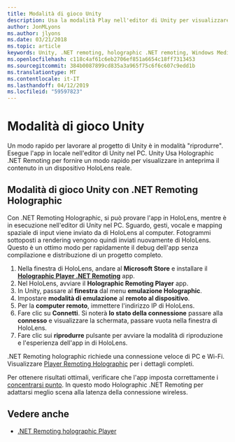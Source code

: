 ```yaml
---
title: Modalità di gioco Unity
description: Usa la modalità Play nell'editor di Unity per visualizzare in anteprima le modifiche in un dispositivo senza distribuirvi un'app.
author: JonMLyons
ms.author: jlyons
ms.date: 03/21/2018
ms.topic: article
keywords: Unity, .NET remoting, holographic .NET remoting, Windows Media player holographic .NET remoting
ms.openlocfilehash: c118c4af61c6eb2706ef851a6654c18ff7313453
ms.sourcegitcommit: 384b0087899cd835a3a965f75c6f6c607c9edd1b
ms.translationtype: MT
ms.contentlocale: it-IT
ms.lasthandoff: 04/12/2019
ms.locfileid: "59597823"
---
```

# <a name="unity-play-mode"></a>Modalità di gioco Unity

Un modo rapido per lavorare al progetto di Unity è in modalità "riprodurre". Esegue l'app in locale nell'editor di Unity nel PC. Unity Usa Holographic .NET Remoting per fornire un modo rapido per visualizzare in anteprima il contenuto in un dispositivo HoloLens reale.

## <a name="unity-play-mode-with-holographic-remoting"></a>Modalità di gioco Unity con .NET Remoting Holographic

Con .NET Remoting Holographic, si può provare l'app in HoloLens, mentre è in esecuzione nell'editor di Unity nel PC. Sguardo, gesti, vocale e mapping spaziale di input viene inviato da di HoloLens al computer. Fotogrammi sottoposti a rendering vengono quindi inviati nuovamente di HoloLens. Questo è un ottimo modo per rapidamente il debug dell'app senza compilazione e distribuzione di un progetto completo.
1. Nella finestra di HoloLens, andare al **Microsoft Store** e installare il **[Holographic Player .NET Remoting](https://www.microsoft.com/store/p/holographic-remoting-player/9nblggh4sv40)** app.
2. Nel HoloLens, avviare il **Holographic Remoting Player** app.
3. In Unity, passare al **finestra** dal menu **emulazione Holographic**.
4. Impostare **modalità di emulazione** al **remoto al dispositivo**.
5. Per la **computer remoto**, immettere l'indirizzo IP di HoloLens.
6. Fare clic su **Connetti**. Si noterà **lo stato della connessione** passare alla **connesso** e visualizzare la schermata, passare vuota nella finestra di HoloLens.
7. Fare clic sui **riprodurre** pulsante per avviare la modalità di riproduzione e l'esperienza dell'app in di HoloLens.

.NET Remoting holographic richiede una connessione veloce di PC e Wi-Fi. Visualizzare [Player Remoting Holographic](holographic-remoting-player.md) per i dettagli completi.

Per ottenere risultati ottimali, verificare che l'app imposta correttamente i [concentrarsi punto](focus-point-in-unity.md). In questo modo Holographic .NET Remoting per adattarsi meglio scena alla latenza della connessione wireless.

## <a name="see-also"></a>Vedere anche
* [.NET Remoting holographic Player](holographic-remoting-player.md)
